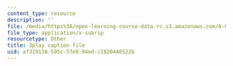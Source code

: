 ```yaml
---
content_type: resource
description: ''
file: /media/https%3A/open-learning-course-data-rc.s3.amazonaws.com/8-01sc-classical-mechanics-fall-2016/af319138595c57e094edc1820440522b_cwO5KdgBQh0.vtt
file_type: application/x-subrip
resourcetype: Other
title: 3play caption file
uid: af319138-595c-57e0-94ed-c1820440522b
---
```

